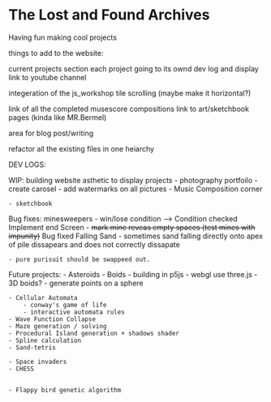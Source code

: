 

# The Lost and Found Archives
Having fun making cool projects

things to add to the website:

current projects section
each project going to its ownd dev log and display
link to youtube channel

integeration of the js_workshop tile scrolling (maybe make it horizontal?)

link of all the completed musescore compositions
link to art/sketchbook pages (kinda like MR.Bermel)

area for blog post/writing

refactor all the existing files in one heiarchy





DEV LOGS:

WIP:
building website asthetic to display projects
    - photography portfoilo 
        - create carosel
        - add watermarks on all pictures
    - Music Composition corner
    
    - sketchbook



Bug fixes:
    minesweepers
        - win/lose condition --> Condition checked Implement end Screen
        - ~~mark mine reveas empty spaces (test mines with impunity)~~ Bug fixed
    Falling Sand
        - sometimes sand falling directly onto apex of pile dissapears and does not correctly dissapate

    - pure purisuit should be swappeed out.
    
        
Future projects:
    - Asteroids
    - Boids
        - building in p5js
        - webgl use three.js
        - 3D boids? 
            - generate points on a sphere

    - Cellular Automata
        - conway's game of life
        - interactive automata rules
    - Wave Function Collapse
    - Maze generation / solving
    - Procedural Island generation + shadows shader
    - Spline calculation
    - Sand-tetris
    
    - Space invaders
    - CHESS

    
    - Flappy bird genetic algorithm
